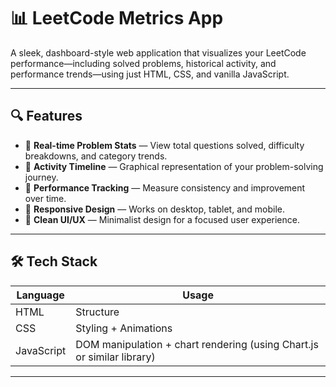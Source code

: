# 📊 LeetCode Metrics App

A sleek, dashboard-style web application that visualizes your LeetCode performance—including solved problems, historical activity, and performance trends—using just HTML, CSS, and vanilla JavaScript.

----

## 🔍 Features

- 🧠 **Real-time Problem Stats** — View total questions solved, difficulty breakdowns, and category trends.
- 📅 **Activity Timeline** — Graphical representation of your problem-solving journey.
- 🎯 **Performance Tracking** — Measure consistency and improvement over time.
- 🌙 **Responsive Design** — Works on desktop, tablet, and mobile.
- 🎨 **Clean UI/UX** — Minimalist design for a focused user experience.

----

## 🛠 Tech Stack

| Language     | Usage              |
|--------------|--------------------|
| HTML         | Structure           |
| CSS          | Styling + Animations|
| JavaScript   | DOM manipulation + chart rendering (using Chart.js or similar library)|

----
